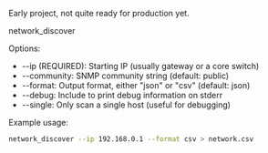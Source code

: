 Early project, not quite ready for production yet.

network_discover

Options:

* --ip (REQUIRED): Starting IP (usually gateway or a core switch)
* --community: SNMP community string (default: public)
* --format: Output format, either "json" or "csv" (default: json)
* --debug: Include to print debug information on stderr
* --single: Only scan a single host (useful for debugging)

Example usage:

```bash
network_discover --ip 192.168.0.1 --format csv > network.csv
```
